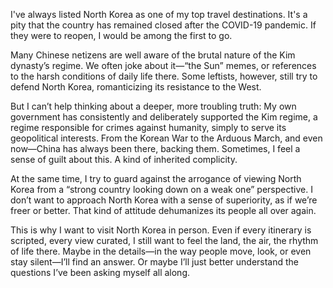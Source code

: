 I've always listed North Korea as one of my top travel destinations. It's a pity that the country has remained closed after the COVID-19 pandemic. If they were to reopen, I would be among the first to go.

Many Chinese netizens are well aware of the brutal nature of the Kim dynasty’s regime. We often joke about it—“the Sun” memes, or references to the harsh conditions of daily life there. Some leftists, however, still try to defend North Korea, romanticizing its resistance to the West.

But I can’t help thinking about a deeper, more troubling truth:
My own government has consistently and deliberately supported the Kim regime, a regime responsible for crimes against humanity, simply to serve its geopolitical interests. From the Korean War to the Arduous March, and even now—China has always been there, backing them. Sometimes, I feel a sense of guilt about this. A kind of inherited complicity.

At the same time, I try to guard against the arrogance of viewing North Korea from a “strong country looking down on a weak one” perspective. I don’t want to approach North Korea with a sense of superiority, as if we’re freer or better. That kind of attitude dehumanizes its people all over again.

This is why I want to visit North Korea in person. Even if every itinerary is scripted, every view curated, I still want to feel the land, the air, the rhythm of life there. Maybe in the details—in the way people move, look, or even stay silent—I’ll find an answer. Or maybe I’ll just better understand the questions I’ve been asking myself all along.

